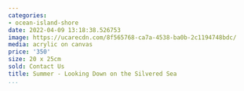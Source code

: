 ```yaml
---
categories:
- ocean-island-shore
date: 2022-04-09 13:18:38.526753
image: https://ucarecdn.com/8f565768-ca7a-4538-ba0b-2c1194748bdc/
media: acrylic on canvas
price: '350'
size: 20 x 25cm
sold: Contact Us
title: Summer - Looking Down on the Silvered Sea
...
```

